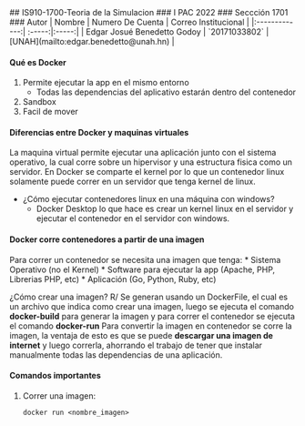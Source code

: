 <div>  
<!-- Encabezado -->
## IS910-1700-Teoria de la Simulacion
### I PAC 2022  
### Seccción 1701
### Autor 
| Nombre | Numero De Cuenta | Correo Institucional |
|:-------------:| :-----:|:-----:|
| Edgar Josué Benedetto Godoy | `20171033802` | [UNAH](mailto:edgar.benedetto@unah.hn) |

</div>

#### Qué es Docker
1. Permite ejecutar la app en el mismo entorno 
    * Todas las dependencias del aplicativo estarán dentro del contenedor
2. Sandbox
3. Facil de mover

#### Diferencias entre Docker y maquinas virtuales
La maquina virtual permite ejecutar una aplicación junto con el sistema operativo, la cual corre sobre un hipervisor y una estructura fisica como un servidor.
En Docker se comparte el kernel por lo que un contenedor linux solamente puede correr en un servidor que tenga kernel de linux. 
* ¿Cómo ejecutar contenedores linux en una máquina con windows?
  * Docker Desktop lo que hace es crear un kernel linux en el servidor y ejecutar el contenedor en el servidor con windows.

#### Docker corre contenedores a partir de una imagen
Para correr un contenedor se necesita una imagen que tenga:
    * Sistema Operativo (no el Kernel)
    * Software para ejecutar la app (Apache, PHP, Librerias PHP, etc)
    * Aplicación (Go, Python, Ruby, etc)

¿Cómo crear una imagen?
R/ Se generan usando un DockerFile, el cual es un archivo que indica como crear una imagen, luego se ejecuta el comando **docker-build** para generar la imagen y para correr el contenedor se ejecuta el comando **docker-run**
Para convertir la imagen en contenedor se corre la imagen, la ventaja de esto es que se puede **descargar una imagen de internet** y luego correrla, ahorrando el trabajo de tener que instalar manualmente todas las dependencias de una aplicación.

#### Comandos importantes

1. Correr una imagen:
    ```
    docker run <nombre_imagen>
    ```

    

